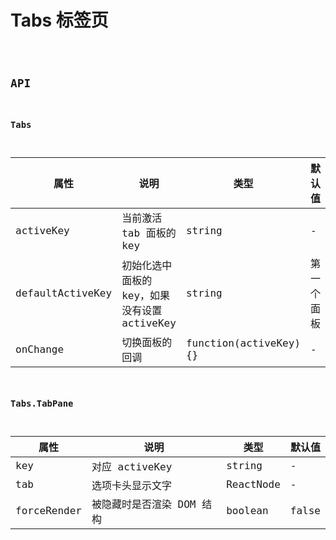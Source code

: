 # Tabs 标签页

<code src="./demos/index.tsx">

## API

### Tabs

| 属性             | 说明                                         | 类型                   | 默认值     |
| ---------------- | -------------------------------------------- | ---------------------- | ---------- |
| activeKey        | 当前激活 tab 面板的 key                      | string                 | -          |
| defaultActiveKey | 初始化选中面板的 key，如果没有设置 activeKey | string                 | 第一个面板 |
| onChange         | 切换面板的回调                               | function(activeKey) {} | -          |

### Tabs.TabPane

| 属性        | 说明                      | 类型      | 默认值 |
| ----------- | ------------------------- | --------- | ------ |
| key         | 对应 activeKey            | string    | -      |
| tab         | 选项卡头显示文字          | ReactNode | -      |
| forceRender | 被隐藏时是否渲染 DOM 结构 | boolean   | false  |
